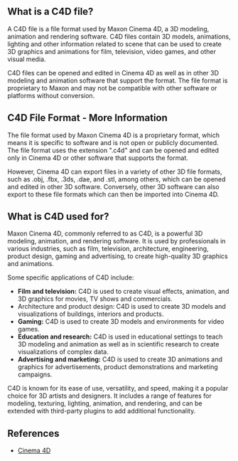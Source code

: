 ## What is a C4D file?

A C4D file is a file format used by Maxon Cinema 4D, a 3D modeling, animation and rendering software. C4D files contain 3D models, animations, lighting and other information related to scene that can be used to create 3D graphics and animations for film, television, video games, and other visual media.

C4D files can be opened and edited in Cinema 4D as well as in other 3D modeling and animation software that support the format. The file format is proprietary to Maxon and may not be compatible with other software or platforms without conversion.

## C4D File Format - More Information

The file format used by Maxon Cinema 4D is a proprietary format, which means it is specific to software and is not open or publicly documented. The file format uses the extension ".c4d" and can be opened and edited only in Cinema 4D or other software that supports the format.

However, Cinema 4D can export files in a variety of other 3D file formats, such as .obj, .fbx, .3ds, .dae, and .stl, among others, which can be opened and edited in other 3D software. Conversely, other 3D software can also export to these file formats which can then be imported into Cinema 4D.

## What is C4D used for?

Maxon Cinema 4D, commonly referred to as C4D, is a powerful 3D modeling, animation, and rendering software. It is used by professionals in various industries, such as film, television, architecture, engineering, product design, gaming and advertising, to create high-quality 3D graphics and animations.

Some specific applications of C4D include:

- **Film and television:** C4D is used to create visual effects, animation, and 3D graphics for movies, TV shows and commercials.
- Architecture and product design: C4D is used to create 3D models and visualizations of buildings, interiors and products.
- **Gaming:** C4D is used to create 3D models and environments for video games.
- **Education and research:** C4D is used in educational settings to teach 3D modeling and animation as well as in scientific research to create visualizations of complex data.
- **Advertising and marketing:** C4D is used to create 3D animations and graphics for advertisements, product demonstrations and marketing campaigns.

C4D is known for its ease of use, versatility, and speed, making it a popular choice for 3D artists and designers. It includes a range of features for modeling, texturing, lighting, animation, and rendering, and can be extended with third-party plugins to add additional functionality.

## References
* [Cinema 4D](https://en.wikipedia.org/wiki/Cinema_4D)
